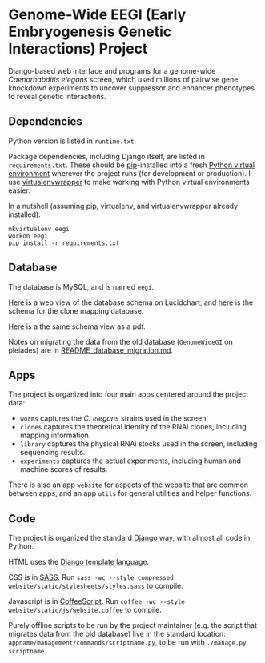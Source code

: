 # Genome-Wide EEGI (Early Embryogenesis Genetic Interactions) Project

Django-based web interface and programs for a genome-wide *Caenorhabditis elegans* screen,
which used millions of pairwise gene knockdown experiments to uncover
suppressor and enhancer phenotypes to reveal genetic interactions.


## Dependencies

Python version is listed in `runtime.txt`.

Package dependencies, including Django itself,
are listed in `requirements.txt`.
These should be [pip](https://pypi.python.org/pypi/pip)-installed into a fresh
[Python virtual environment](http://virtualenv.readthedocs.org/)
wherever the project runs (for development or production).
I use
[virtualenvwrapper](http://virtualenvwrapper.readthedocs.org/en/latest/)
to make working with Python virtual environments easier.

In a nutshell (assuming pip, virtualenv, and virtualenvwrapper already
installed):

    mkvirtualenv eegi
    workon eegi
    pip install -r requirements.txt


## Database

The database is MySQL, and is named `eegi`.

[Here](https://www.lucidchart.com/documents/view/4eb4bac8-5339-ae33-8c00-5ccd0a0085f4)
is a web view of the database schema on Lucidchart, and [here](https://www.lucidchart.com/documents/view/819feb06-fb91-4262-8f39-aa8584e6c02b)
is the schema for the clone mapping database.

[Here](https://www.lucidchart.com/publicSegments/view/53f3c896-8854-49cc-8c3a-69d30a005381)
is a the same schema view as a pdf.

Notes on migrating the data from the old database
(`GenomeWideGI` on pleiades)
are in [README_database_migration.md](README_database_migration.md).


## Apps

The project is organized into four main apps centered around the project data:

- `worms` captures the *C. elegans* strains used in the screen.
- `clones` captures the theoretical identity of the RNAi clones,
including mapping information.
- `library` captures the physical RNAi stocks used in the screen,
including sequencing results.
- `experiments` captures the actual experiments,
including human and machine scores of results.

There is also an app `website` for aspects of the website that are common
between apps, and an app `utils` for general utilities and helper functions.


## Code

The project is organized the standard
[Django](https://www.djangoproject.com/) way, with almost all code in Python.

HTML uses the
[Django template language](https://docs.djangoproject.com/en/dev/topics/templates/).

CSS is in [SASS](http://sass-lang.com/). Run
`sass -wc --style compressed website/static/stylesheets/styles.sass`
to compile.

Javascript is in [CoffeeScript](http://coffeescript.org/). Run
`coffee -wc --style website/static/js/website.coffee`
to compile.

Purely offline scripts to be run by the project maintainer
(e.g. the script that migrates data from the old database)
live in the standard location: `appname/management/commands/scriptname.py`,
to be run with `./manage.py scriptname`.
